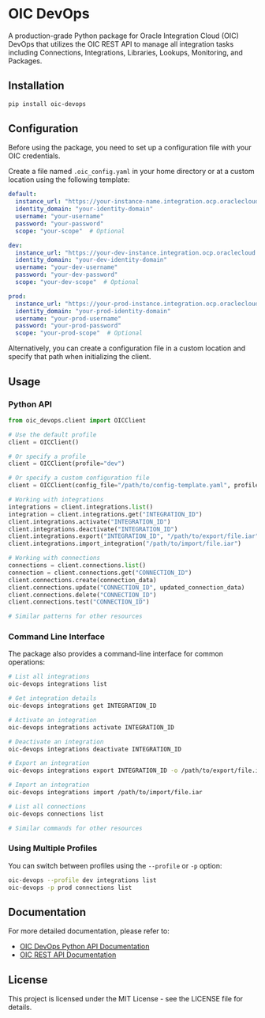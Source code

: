 # OIC DevOps

A production-grade Python package for Oracle Integration Cloud (OIC) DevOps that utilizes the OIC REST API to manage all integration tasks including Connections, Integrations, Libraries, Lookups, Monitoring, and Packages.

## Installation

```bash
pip install oic-devops
```

## Configuration

Before using the package, you need to set up a configuration file with your OIC credentials.

Create a file named `.oic_config.yaml` in your home directory or at a custom location using the following template:

```yaml
default:
  instance_url: "https://your-instance-name.integration.ocp.oraclecloud.com"
  identity_domain: "your-identity-domain"
  username: "your-username"
  password: "your-password"
  scope: "your-scope"  # Optional

dev:
  instance_url: "https://your-dev-instance.integration.ocp.oraclecloud.com"
  identity_domain: "your-dev-identity-domain"
  username: "your-dev-username"
  password: "your-dev-password"
  scope: "your-dev-scope"  # Optional

prod:
  instance_url: "https://your-prod-instance.integration.ocp.oraclecloud.com"
  identity_domain: "your-prod-identity-domain"
  username: "your-prod-username"
  password: "your-prod-password"
  scope: "your-prod-scope"  # Optional
```

Alternatively, you can create a configuration file in a custom location and specify that path when initializing the client.

## Usage

### Python API

```python
from oic_devops.client import OICClient

# Use the default profile
client = OICClient()

# Or specify a profile
client = OICClient(profile="dev")

# Or specify a custom configuration file
client = OICClient(config_file="/path/to/config-template.yaml", profile="prod")

# Working with integrations
integrations = client.integrations.list()
integration = client.integrations.get("INTEGRATION_ID")
client.integrations.activate("INTEGRATION_ID")
client.integrations.deactivate("INTEGRATION_ID")
client.integrations.export("INTEGRATION_ID", "/path/to/export/file.iar")
client.integrations.import_integration("/path/to/import/file.iar")

# Working with connections
connections = client.connections.list()
connection = client.connections.get("CONNECTION_ID")
client.connections.create(connection_data)
client.connections.update("CONNECTION_ID", updated_connection_data)
client.connections.delete("CONNECTION_ID")
client.connections.test("CONNECTION_ID")

# Similar patterns for other resources
```

### Command Line Interface

The package also provides a command-line interface for common operations:

```bash
# List all integrations
oic-devops integrations list

# Get integration details
oic-devops integrations get INTEGRATION_ID

# Activate an integration
oic-devops integrations activate INTEGRATION_ID

# Deactivate an integration
oic-devops integrations deactivate INTEGRATION_ID

# Export an integration
oic-devops integrations export INTEGRATION_ID -o /path/to/export/file.iar

# Import an integration
oic-devops integrations import /path/to/import/file.iar

# List all connections
oic-devops connections list

# Similar commands for other resources
```

### Using Multiple Profiles

You can switch between profiles using the `--profile` or `-p` option:

```bash
oic-devops --profile dev integrations list
oic-devops -p prod connections list
```

## Documentation

For more detailed documentation, please refer to:

- [OIC DevOps Python API Documentation](https://oic-devops.readthedocs.io/)
- [OIC REST API Documentation](https://docs.oracle.com/en/cloud/paas/integration-cloud/rest-api/index.html)

## License

This project is licensed under the MIT License - see the LICENSE file for details.
